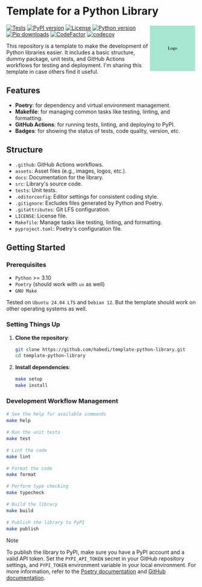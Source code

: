 # Template for a Python Library

<img src="assets/logo.svg" align="right" width="25%"/>

[![Tests](https://github.com/habedi/template-python-library/actions/workflows/tests.yml/badge.svg)](https://github.com/habedi/template-python-library/actions/workflows/tests.yml)
[![PyPI version](https://badge.fury.io/py/template-python-library-placeholder.svg)](https://badge.fury.io/py/template-python-library-placeholder)
[![License](https://img.shields.io/github/license/habedi/template-python-library)](https://github.com/habedi/template-python-library/blob/main/LICENSE)
[![Python version](https://img.shields.io/badge/Python-%3E=3.10-blue)](https://github.com/habedi/template-python-library)
[![Pip downloads](https://img.shields.io/pypi/dm/template-python-library-placeholder.svg)](https://pypi.org/project/template-python-library-placeholder)
[![CodeFactor](https://www.codefactor.io/repository/github/habedi/template-python-library/badge)](https://www.codefactor.io/repository/github/habedi/template-python-library)
[![codecov](https://codecov.io/gh/habedi/template-python-library/graph/badge.svg?token=DV2OBA35MR)](https://codecov.io/gh/habedi/template-python-library)

This repository is a template to make the development of Python libraries easier.
It includes a basic structure, dummy package, unit tests, and GitHub Actions workflows for testing and deployment.
I'm sharing this template in case others find it useful.

## Features

- **Poetry**: for dependency and virtual environment management.
- **Makefile**: for managing common tasks like testing, linting, and formatting.
- **GitHub Actions**: for running tests, linting, and deploying to PyPI.
- **Badges**: for showing the status of tests, code quality, version, etc.

## Structure

- `.github`: GitHub Actions workflows.
- `assets`: Asset files (e.g., images, logos, etc.).
- `docs`: Documentation for the library.
- `src`: Library's source code.
- `tests`: Unit tests.
- `.editorconfig`: Editor settings for consistent coding style.
- `.gitignore`: Excludes files generated by Python and Poetry.
- `.gitattributes`: Git LFS configuration.
- `LICENSE`: License file.
- `Makefile`: Manage tasks like testing, linting, and formatting.
- `pyproject.toml`: Poetry's configuration file.

## Getting Started

### Prerequisites

- `Python` >= 3.10
- `Poetry` (should work with `uv` as well)
- `GNU Make`

Tested on `Ubuntu 24.04 LTS` and `Debian 12`. But the template should work on other operating systems as well.

### Setting Things Up

1. **Clone the repository**:
    ```sh
    git clone https://github.com/habedi/template-python-library.git
    cd template-python-library
    ```

2. **Install dependencies**:
    ```sh
    make setup
    make install
    ```

### Development Workflow Management

```sh
# See the help for available commands
make help
```

```sh
# Run the unit tests
make test
```

```sh
# Lint the code
make lint
```

```sh
# Format the code
make format
```

```sh
# Perform type checking
make typecheck
```

```sh
# Build the library
make build
```

```sh
# Publish the library to PyPI
make publish
```

> [!NOTE]
> To publish the library to PyPI, make sure you have a PyPI account and a valid API token.
> Set the `PYPI_API_TOKEN` secret in your GitHub repository settings, and `PYPI_TOKEN` environment variable in your
> local environment.
> For more information, refer to the [Poetry documentation](https://python-poetry.org/docs/repositories/)
> and [GitHub documentation](https://docs.github.com/en/actions/reference/encrypted-secrets).

